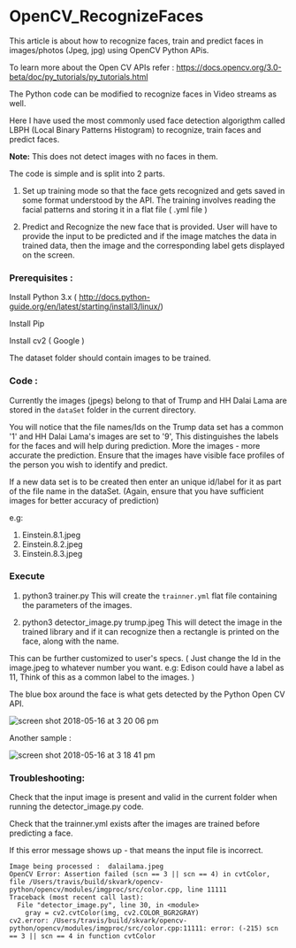 # OpenCV_RecognizeFaces
This article is about how to recognize faces, train and predict faces in images/photos (Jpeg, jpg) using OpenCV Python APis.

To learn more about the Open CV APIs refer : https://docs.opencv.org/3.0-beta/doc/py_tutorials/py_tutorials.html

The Python code can be modified to recognize faces in Video streams as well.

Here I have used the most commonly used face detection algorigthm called LBPH (Local Binary Patterns Histogram) to recognize, train faces and predict faces.

**Note:** This does not detect images with no faces in them.

The code is simple and is split into 2 parts.

1) Set up training mode so that the face gets recognized and gets saved in some format understood by the API. The training involves reading the facial patterns and storing it in a flat file ( .yml file )

2) Predict and Recognize the new face that is provided.
User will have to provide the input to be predicted and if the image matches the data in trained data, then the image and the corresponding label gets displayed on the screen. 


### Prerequisites :

Install Python 3.x ( http://docs.python-guide.org/en/latest/starting/install3/linux/)

Install Pip 

Install cv2 ( Google )

The dataset folder should contain images to be trained. 


### Code :

Currently the images (jpegs) belong to that of Trump and HH Dalai Lama are stored in the ```dataSet``` folder in the current directory.

You will notice that the file names/Ids on the Trump data set has a common '1' and HH Dalai Lama's images are set to '9', This distinguishes the labels for the faces and will help during prediction.
More the images - more accurate the prediction. Ensure that the images have visible face profiles of the person you wish to identify and predict.

If a new data set is to be created then enter an unique id/label for it as part of the file name in the dataSet. (Again, ensure that you have sufficient images for better accuracy of prediction)

e.g:  
1. Einstein.8.1.jpeg
2. Einstein.8.2.jpeg
3. Einstein.8.3.jpeg


### Execute

1. python3 trainer.py
 This will create the ```trainner.yml``` flat file containing the parameters of the images.

2. python3 detector_image.py  trump.jpeg
	This will detect the image in the trained library and if it can recognize then a rectangle is printed on the face, along with the name.

This can be further customized to user's specs. ( Just change the Id in the image.jpeg to whatever number you want.  e.g: Edison could have a label as  11, Think of this as a common label to the images. )

The blue box around the face is what gets detected by the Python Open CV API.

![screen shot 2018-05-16 at 3 20 06 pm](https://user-images.githubusercontent.com/14288989/40110079-b66f67f4-591c-11e8-85ce-f4470d511395.png)


Another sample :

![screen shot 2018-05-16 at 3 18 41 pm](https://user-images.githubusercontent.com/14288989/40110080-b69abe72-591c-11e8-8a42-5feba8d3a323.png)


### Troubleshooting:

Check that the input image is present and valid in the current folder when running the detector_image.py code.

Check that the trainner.yml exists after the images are trained before predicting a face.

If this error message shows up - that means the input file is incorrect.

	Image being processed :  dalailama.jpeg
	OpenCV Error: Assertion failed (scn == 3 || scn == 4) in cvtColor, file /Users/travis/build/skvark/opencv-python/opencv/modules/imgproc/src/color.cpp, line 11111
	Traceback (most recent call last):
	  File "detector_image.py", line 30, in <module>
	    gray = cv2.cvtColor(img, cv2.COLOR_BGR2GRAY)
	cv2.error: /Users/travis/build/skvark/opencv-python/opencv/modules/imgproc/src/color.cpp:11111: error: (-215) scn == 3 || scn == 4 in function cvtColor
